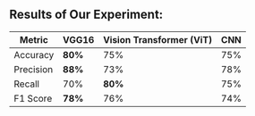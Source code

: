 **Results of Our Experiment:**
------------------------------

| Metric | VGG16 | Vision Transformer (ViT) | CNN |
| ------- | --------- | ------- | --------- |
| Accuracy | **80%** | 75% | 75% |
| Precision | **88%** | 73% | 78% |
| Recall | 70% | **80%** | 75% |
| F1 Score | **78%** | 76% | 74% |


